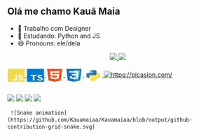 ## Olá me chamo Kauã Maia



- 🔭 Trabalho com Designer
- 🌱 Estudando: Python and JS
- 😄 Pronouns: ele/dela


<div align="center">
  <a href="https://github.com/kauamaiaa">
  <img height="180em" src="https://github-readme-stats.vercel.app/api?username=kauamaiaa&show_icons=true&theme=dark&include_all_commits=true&count_private=true"/>
  <img height="180em" src="https://github-readme-stats.vercel.app/api/top-langs/?username=kauamaiaa&layout=compact&langs_count=7&theme=dark"/>
</div>
<div style="display: inline_block"><br>
  <img align="center" alt="Rafa-Js" height="30" width="40" src="https://raw.githubusercontent.com/devicons/devicon/master/icons/javascript/javascript-plain.svg">
  <img align="center" alt="Rafa-Ts" height="30" width="40" src="https://raw.githubusercontent.com/devicons/devicon/master/icons/typescript/typescript-plain.svg">
  <img align="center" alt="Rafa-HTML" height="30" width="40" src="https://raw.githubusercontent.com/devicons/devicon/master/icons/html5/html5-original.svg">
  <img align="center" alt="Rafa-CSS" height="30" width="40" src="https://raw.githubusercontent.com/devicons/devicon/master/icons/css3/css3-original.svg">
  <img align="center" alt="Rafa-Python" height="30" width="40" src="https://raw.githubusercontent.com/devicons/devicon/master/icons/python/python-original.svg">
   <img aling="rigth" = <a href="https://picasion.com/"><img src="https://i.picasion.com/pic91/816a461c20e0a2e3c9ff4e367639503e.gif" width="150" height="150" border="0" alt="https://picasion.com/" /></a><br /><a href="https://picasion.com/"></a>
</div>
  
  ##
  <div>
   <a href="https://www.instagram.com/kaua_maia__/" target="_blank"><img src="https://img.shields.io/badge/-Instagram-%23E4405F?style=for-the-badge&logo=instagram&logoColor=white" target="_blank"></a>
    <a href="https://twitter.com/kauazinmaia" target="_blank"><img src="https://img.shields.io/badge/Twitter-1DA1F2?style=for-the-badge&logo=twitter&logoColor=white" target="_blank"></a>
 <a href="https://api.whatsapp.com/send/?phone=5588988329387&text&app_absent=0" target="_blank"><img src="https://img.shields.io/badge/WhatsApp-25D366?style=for-the-badge&logo=whatsapp&logoColor=white" target="_blank"></a> 
  <a href = "https://codepen.io/kau-maia/pen/wveEjgb"><img src="https://img.shields.io/badge/HTML5-E34F26?style=for-the-badge&logo=html5&logoColor=white" target="_blank"></a>
  
     ![Snake animation](https://github.com/Kauamaiaa/Kauamaiaa/blob/output/github-contribution-grid-snake.svg)
  </div>
